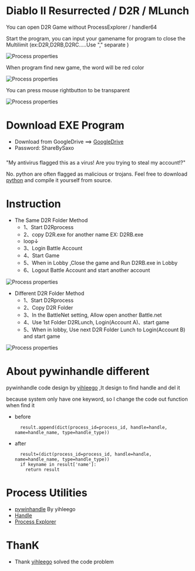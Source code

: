 # Diablo II Resurrected / D2R / MLunch

You can open D2R Game without ProcessExplorer / handler64

Start the program, you can input your gamename for program to close the Multilimit (ex:D2R,D2RB,D2RC.....Use "," separate )

![Process properties](https://github.com/Saxo0213/D2RMLunch/blob/main/image/03.PNG)

When program find new game, the word will be red color

![Process properties](https://github.com/Saxo0213/D2RMLunch/blob/main/image/04.PNG)

You can press mouse rightbutton to be transparent 

![Process properties](https://github.com/Saxo0213/D2RMLunch/blob/main/image/05.PNG)


# Download EXE Program
  - Download from GoogleDrive ==> [GoogleDrive](https://drive.google.com/file/d/1jKt1eKyVklDpK5nt6-196NnIuphAlTsL/view?usp=sharing)
  - Password: ShareBySaxo

###

"My antivirus flagged this as a virus! Are you trying to steal my account!?"

No. python are often flagged as malicious or trojans. Feel free to download [python](https://www.python.org/) and compile it yourself from source. 
# Instruction 
- The Same D2R Folder Method
  - 1、Start D2Rprocess
  - 2、copy D2R.exe for another name EX: D2RB.exe
  - loop↓
  - 3、Login Battle Account
  - 4、Start Game
  - 5、When in Lobby ,Close the game and Run D2RB.exe in Lobby
  - 6、Logout Battle Account and start another account

![Process properties](https://github.com/Saxo0213/D2RMLunch/blob/main/image/01.PNG)

- Different D2R Folder Method
  - 1、Start D2Rprocess
  - 2、Copy D2R Folder
  - 3、In the BattleNet setting, Allow open another Battle.net
  - 4、Use 1st Folder D2RLunch, Login(Account A)、start game
  - 5、When in lobby, Use next D2R Folder Lunch to Login(Account B) and start game

![Process properties](https://github.com/Saxo0213/D2RMLunch/blob/main/image/02.PNG)

# About pywinhandle different
  pywinhandle code design by [yihleego](https://github.com/yihleego) ,It design to find handle and del it
  
  because system only have one keyword, so I change the code out function when find it
- before
        
        result.append(dict(process_id=process_id, handle=handle, name=handle_name, type=handle_type))

- after 
        
        result=(dict(process_id=process_id, handle=handle, name=handle_name, type=handle_type))
        if keyname in result['name']:
          return result
  
# Process Utilities
- [pywinhandle](https://github.com/yihleego/pywinhandle) By yihleego
- [Handle](https://docs.microsoft.com/en-us/sysinternals/downloads/handle)
- [Process Explorer](https://docs.microsoft.com/en-us/sysinternals/downloads/process-explorer)

# ThanK
- Thank [yihleego](https://github.com/yihleego) solved the code problem
